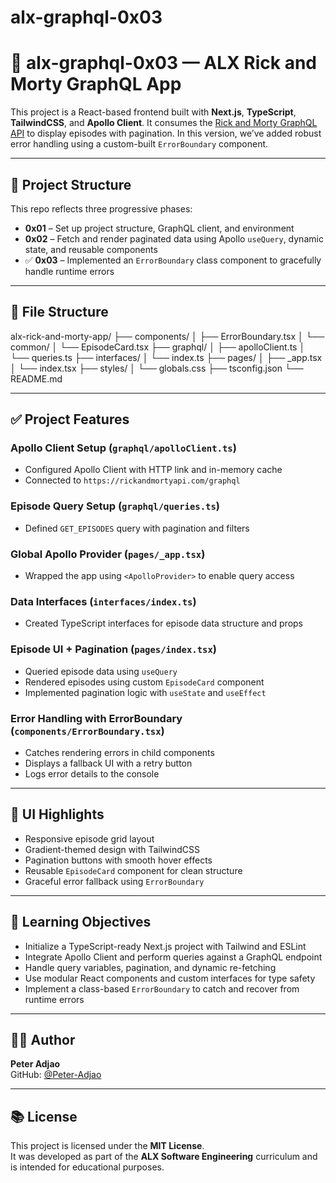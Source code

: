 # alx-graphql-0x03

# 🚀 alx-graphql-0x03 — ALX Rick and Morty GraphQL App

This project is a React-based frontend built with **Next.js**, **TypeScript**, **TailwindCSS**, and **Apollo Client**. It consumes the [Rick and Morty GraphQL API](https://rickandmortyapi.com/graphql) to display episodes with pagination. In this version, we’ve added robust error handling using a custom-built `ErrorBoundary` component.

---

## 📁 Project Structure

This repo reflects three progressive phases:

- **0x01** – Set up project structure, GraphQL client, and environment  
- **0x02** – Fetch and render paginated data using Apollo `useQuery`, dynamic state, and reusable components  
- ✅ **0x03** – Implemented an `ErrorBoundary` class component to gracefully handle runtime errors  

---

## 📂 File Structure
alx-rick-and-morty-app/
├── components/
│   ├── ErrorBoundary.tsx
│   └── common/
│       └── EpisodeCard.tsx
├── graphql/
│   ├── apolloClient.ts
│   └── queries.ts
├── interfaces/
│   └── index.ts
├── pages/
│   ├── _app.tsx
│   └── index.tsx
├── styles/
│   └── globals.css
├── tsconfig.json
└── README.md


---

## ✅ Project Features

### Apollo Client Setup (`graphql/apolloClient.ts`)
- Configured Apollo Client with HTTP link and in-memory cache  
- Connected to `https://rickandmortyapi.com/graphql`

### Episode Query Setup (`graphql/queries.ts`)
- Defined `GET_EPISODES` query with pagination and filters

### Global Apollo Provider (`pages/_app.tsx`)
- Wrapped the app using `<ApolloProvider>` to enable query access

### Data Interfaces (`interfaces/index.ts`)
- Created TypeScript interfaces for episode data structure and props

### Episode UI + Pagination (`pages/index.tsx`)
- Queried episode data using `useQuery`
- Rendered episodes using custom `EpisodeCard` component
- Implemented pagination logic with `useState` and `useEffect`

### Error Handling with ErrorBoundary (`components/ErrorBoundary.tsx`)
- Catches rendering errors in child components
- Displays a fallback UI with a retry button
- Logs error details to the console

---

## 🎨 UI Highlights

- Responsive episode grid layout  
- Gradient-themed design with TailwindCSS  
- Pagination buttons with smooth hover effects  
- Reusable `EpisodeCard` component for clean structure  
- Graceful error fallback using `ErrorBoundary`

---

## 🎯 Learning Objectives

- Initialize a TypeScript-ready Next.js project with Tailwind and ESLint  
- Integrate Apollo Client and perform queries against a GraphQL endpoint  
- Handle query variables, pagination, and dynamic re-fetching  
- Use modular React components and custom interfaces for type safety  
- Implement a class-based `ErrorBoundary` to catch and recover from runtime errors

---

## 👨‍💻 Author

**Peter Adjao**  
GitHub: [@Peter-Adjao](https://github.com/Peter-Adjao)

---

## 📚 License

This project is licensed under the **MIT License**.  
It was developed as part of the **ALX Software Engineering** curriculum and is intended for educational purposes.



